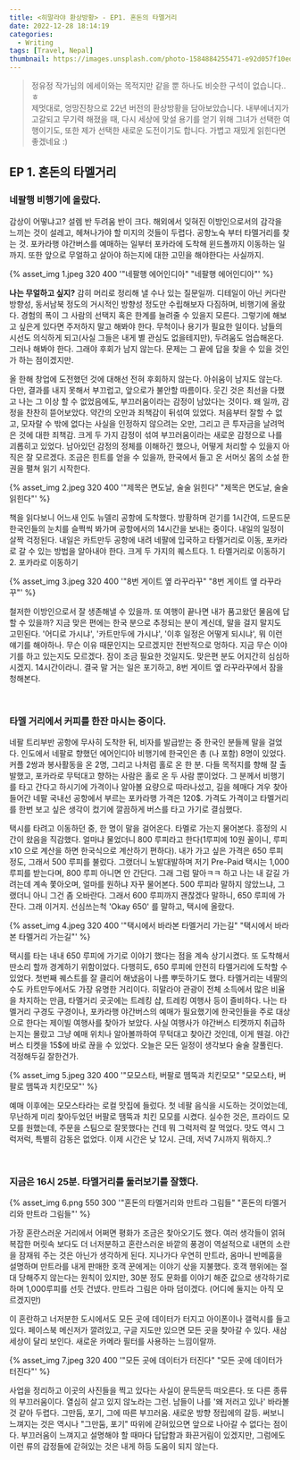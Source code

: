 ```yaml
---
title: <히말라야 환상방황> - EP1. 혼돈의 타멜거리
date: 2022-12-28 18:14:19
categories:
  - Writing
tags: [Travel, Nepal]
thumbnail: https://images.unsplash.com/photo-1584884255471-e92d057f10ed?ixlib=rb-4.0.3&ixid=MnwxMjA3fDB8MHxwaG90by1wYWdlfHx8fGVufDB8fHx8&auto=format&fit=crop&w=1770&q=80
---
```


> 정유정 작가님의 에세이와는 목적지만 같을 뿐 하나도 비슷한 구석이 없습니다..ㅎ <br>
> 제멋대로, 엉망진창으로 22년 버전의 환상방황을 담아보았습니다. 내부에너지가 고갈되고 무기력 해졌을 때, 다시 세상에 맞설 용기를 얻기 위해 그녀가 선택한 여행이기도, 또한 제가 선택한 새로운 도전이기도 합니다. 가볍고 재밌게 읽힌다면 좋겠네요 :)

## EP 1. 혼돈의 타멜거리

### 네팔행 비행기에 올랐다.

감상이 어떻냐고? 설렘 반 두려움 반이 크다. 해외에서 잊혀진 이방인으로서의 감각을 느끼는 것이 설레고, 헤쳐나가야 할 미지의 것들이 두렵다. 공항노숙 부터 타멜거리를 찾는 것. 포카라행 야간버스를 예매하는 일부터 포카라에 도착해 윈드폴까지 이동하는 일까지. 또한 앞으로 무얼하고 살아야 하는지에 대한 고민을 해야한다는 사실까지.

{% asset_img 1.jpeg 320 400 '"네팔행 에어인디아" "네팔행 에어인디아"' %}

**나는 무얼하고 싶지?** 감히 머리로 정리해 낼 수나 있는 질문일까. 디테일이 아닌 커다란 방향성, 동서남북 정도의 거시적인 방향성 정도만 수립해보자 다짐하며, 비행기에 올랐다. 경험의 폭이 그 사람의 선택지 혹은 한계를 늘려줄 수 있을지 모른다. 그렇기에 해보고 싶은게 있다면 주저하지 말고 해봐야 한다. 무척이나 용기가 필요한 일이다. 남들의 시선도 의식하게 되고(사실 그들은 내게 별 관심도 없을테지만), 두려움도 엄습해온다. 그러나 해봐야 한다. 그래야 후회가 남지 않는다. 문제는 그 끝에 답을 찾을 수 있을 것인가 하는 점이겠지만.

올 한해 창업에 도전했던 것에 대해선 전혀 후회하지 않는다. 아쉬움이 남지도 않는다. 다만, 결과를 내지 못해서 부끄럽고, 앞으로가 불안할 따름이다. 웃긴 것은 최선을 다했고 나는 그 이상 할 수 없었음에도, 부끄러움이라는 감정이 남았다는 것이다. 왜 일까, 감정을 찬찬히 뜯어보았다. 약간의 오만과 죄책감이 뒤섞여 있었다. 처음부터 잘할 수 없고, 모자랄 수 밖에 없다는 사실을 인정하지 않으려는 오만, 그리고 큰 투자금을 날려먹은 것에 대한 죄책감. 크게 두 가지 감정이 섞여 부끄러움이라는 새로운 감정으로 나를 괴롭히고 있었다. 남아있던 감정의 정체를 이해하긴 했으나, 어떻게 처리할 수 있을지 아직은 잘 모르겠다. 조금은 힌트를 얻을 수 있을까, 한국에서 들고 온 서머싯 몸의 소설 한 권을 펼쳐 읽기 시작한다.

{% asset_img 2.jpeg 320 400 '"제목은 면도날, 술술 읽힌다" "제목은 면도날, 술술 읽힌다"' %}

책을 읽다보니 어느새 인도 뉴델리 공항에 도착했다. 방황하며 걷기를 1시간여, 드문드문 한국인들의 눈치를 슬쩍씩 봐가며 공항에서의 14시간을 보내는 중이다. 내일의 일정이 살짝 걱정된다. 내일은 카트만두 공항에 내려 네팔에 입국하고 타멜거리로 이동, 포카라로 갈 수 있는 방법을 알아내야 한다. 크게 두 가지의 퀘스트다. 1. 타멜거리로 이동하기 2. 포카라로 이동하기

{% asset_img 3.jpeg 320 400 '"8번 게이트 옆 라꾸라꾸" "8번 게이트 옆 라꾸라꾸"' %}

철저한 이방인으로서 잘 생존해낼 수 있을까. 또 여행이 끝나면 내가 품고왔던 물음에 답할 수 있을까? 지금 맞은 편에는 한국 분으로 추정되는 분이 계신데, 말을 걸지 말지도 고민된다. '어디로 가시냐', '카트만두에 가시냐', '이후 일정은 어떻게 되시냐', 뭐 이런 얘기를 해야하나. 무슨 이유 때문인지는 모르겠지만 전반적으로 멍하다. 지금 무슨 이야기를 하고 있는지도 모르겠다. 잠이 조금 필요한 것일지도. 맞은편 분도 어지간히 심심하시겠지. 14시간이라니. 결국 말 거는 일은 포기하고, 8번 게이트 옆 라꾸라꾸에서 잠을 청해본다.

<br>

### 타멜 거리에서 커피를 한잔 마시는 중이다.

네팔 트리부반 공항에 무사히 도착한 뒤, 비자를 발급받는 중 한국인 분들께 말을 걸었다. 인도에서 네팔로 향했던 에어인디아 비행기에 한국인은 총 (나 포함) 8명이 있었다. 커플 2쌍과 봉사활동을 온 2명, 그리고 나처럼 홀로 온 한 분. 다들 목적지를 향해 잘 출발했고, 포카라로 무턱대고 향하는 사람은 홀로 온 두 사람 뿐이었다. 그 분께서 비행기를 타고 간다고 하시기에 가격이나 알아볼 요량으로 따라나섰고, 길을 헤매다 겨우 찾아 들어간 네팔 국내선 공항에서 부르는 포카라행 가격은 120$. 가격도 가격이고 타멜거리를 한번 보고 싶은 생각이 컸기에 깔끔하게 버스를 타고 가기로 결심했다.

택시를 타려고 이동하던 중, 한 명이 말을 걸어온다. 타멜로 가는지 물어본다. 흥정의 시간이 왔음을 직감했다. 얼마냐 물었더니 800 루피라고 한다(1루피에 10원 꼴이니, 루피x10 으로 계산을 하면 한국식으로 계산하기 편하다). 내가 가고 싶은 가격은 650 루피 정도, 그래서 500 루피를 불렀다. 그랬더니 노발대발하며 저기 Pre-Paid 택시는 1,000 루피를 받는다며, 800 루피 아니면 안 간단다. 그래 그럼 말아ㅋㅋ 하고 나는 내 갈길 가려는데 계속 쫓아오며, 얼마를 원하냐 자꾸 물어본다. 500 루피라 말하지 않았느냐, 그랬더니 아니 그건 좀 오바란다. 그래서 600 루피까지 괜찮겠다 말하니, 650 루피에 가잔다. 그래 이거지. 선심쓰는척 'Okay 650' 를 말하고, 택시에 올랐다.

{% asset_img 4.jpeg 320 400 '"택시에서 바라본 타멜거리 가는길" "택시에서 바라본 타멜거리 가는길"' %}

택시를 타는 내내 650 루피에 가기로 이야기 했다는 점을 계속 상기시켰다. 또 도착해서 딴소리 할까 경계하기 위함이었다. 다행히도, 650 루피에 안전히 타멜거리에 도착할 수 있었다. 첫번째 퀘스트를 잘 클리어 해냈음이 나름 뿌듯하기도 했다. 타멜거리는 네팔의 수도 카트만두에서도 가장 유명한 거리이다. 히말라야 관광이 전체 소득에서 많은 비율을 차지하는 만큼, 타멜거리 곳곳에는 트레킹 샵, 트레킹 여행사 등이 즐비하다. 나는 타멜거리 구경도 구경이나, 포카라행 야간버스의 예매가 필요했기에 한국인들을 주로 대상으로 한다는 제이빌 여행사를 찾아가 보았다. 사실 여행사가 야간버스 티켓까지 취급하는지는 몰랐고 그냥 예매 위치나 알아볼까하여 무턱대고 찾아간 것인데, 이게 웬걸. 야간버스 티켓을 15$에 바로 끊을 수 있었다. 오늘은 모든 일정이 생각보다 술술 잘풀린다. 걱정해두길 잘한건가.

{% asset_img 5.jpeg 320 400 '"모모스타, 버팔로 뗌뚝과 치킨모모" "모모스타, 버팔로 뗌뚝과 치킨모모"' %}

예매 이후에는 모모스타라는 로컬 맛집에 들렀다. 첫 네팔 음식을 시도하는 것이었는데, 무난하게 미리 찾아두었던 버팔로 땜뚝과 치킨 모모를 시켰다. 실수한 것은, 프라이드 모모를 원했는데, 주문을 스팀으로 잘못했다는 건데 뭐 그럭저럭 잘 먹었다. 맛도 역시 그럭저럭, 특별히 감동은 없었다. 이제 시간은 낮 12시. 근데, 저녁 7시까지 뭐하지..?

<br>

### 지금은 16시 25분. 타멜거리를 둘러보기를 잘했다.

{% asset_img 6.png 550 300 '"혼돈의 타멜거리와 만트라 그림들" "혼돈의 타멜거리와 만트라 그림들"' %}

가장 혼란스러운 거리에서 어쩌면 평화가 조금은 찾아오기도 했다. 여러 생각들이 얽혀 복잡한 머릿속 보다도 더 너저분하고 혼란스러운 바깥의 풍경이 역설적으로 내면의 소란을 잠재워 주는 것은 아닌가 생각하게 된다. 지나가다 우연히 만트라, 옴마니 반메훔을 설명하며 만트라를 내게 판매한 호객 꾼에게는 이야기 삯을 지불했다. 호객 행위에는 절대 당해주지 않는다는 원칙이 있지만, 30분 정도 문화를 이야기 해준 값으로 생각하기로 하며 1,000루피를 선듯 건넸다. 만트라 그림은 아마 덤이겠다. (어디에 둘지는 아직 모르겠지만)

이 혼란하고 너저분한 도시에서도 모든 곳에 데이터가 터지고 아이폰이나 갤럭시를 들고 있다. 페이스북 메신저가 깔려있고, 구글 지도만 있으면 모든 곳을 찾아갈 수 있다. 새삼 세상이 달리 보인다. 새로운 카메라 필터를 사용하는 느낌이랄까.

{% asset_img 7.jpeg 320 400 '"모든 곳에 데이터가 터진다" "모든 곳에 데이터가 터진다"' %}

사업을 정리하고 이곳의 사진들을 찍고 있다는 사실이 문득문득 떠오른다. 또 다른 종류의 부끄러움이다. 열심히 살고 있지 않노라는 그런. 남들이 나를 '왜 저러고 있나' 바라볼 것 같아 두렵다. 그만둠, 포기, 그에 따른 부끄러움. 새로운 방향 정립에의 갈등. 써보니 느껴지는 것은 역시나 "그만둠, 포기" 따위에 갇혀있으면 앞으로 나아갈 수 없다는 점이다. 부끄러움이 느껴지고 설명해야 할 때마다 답답함과 화끈거림이 있겠지만, 그럼에도 이런 류의 감정들에 갇혀있는 것은 내게 하등 도움이 되지 않는다.
